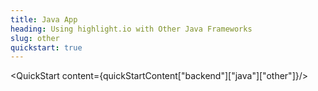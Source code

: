 ```yaml
---
title: Java App
heading: Using highlight.io with Other Java Frameworks
slug: other
quickstart: true
---
```


<QuickStart content={quickStartContent["backend"]["java"]["other"]}/>
